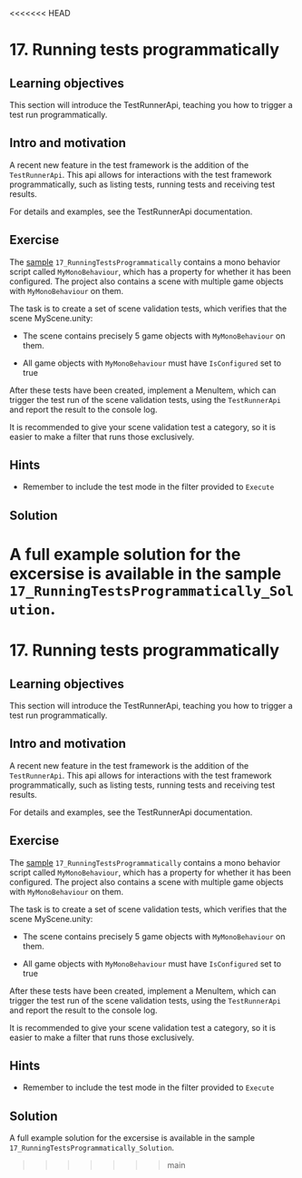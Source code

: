 <<<<<<< HEAD
# 17\. Running tests programmatically

## Learning objectives

This section will introduce the TestRunnerApi, teaching you how to trigger a test run programmatically.

## Intro and motivation

A recent new feature in the test framework is the addition of the `TestRunnerApi`. This api allows for interactions with the test framework programmatically, such as listing tests, running tests and receiving test results.  
  
For details and examples, see the TestRunnerApi documentation.

## Exercise

The [sample](./welcome.md#import-samples) `17_RunningTestsProgrammatically` contains a mono behavior script called `MyMonoBehaviour`, which has a property for whether it has been configured. The project also contains a scene with multiple game objects with `MyMonoBehaviour` on them.  
  
The task is to create a set of scene validation tests, which verifies that the scene MyScene.unity:  

*   The scene contains precisely 5 game objects with `MyMonoBehaviour` on them.
  
*   All game objects with `MyMonoBehaviour` must have `IsConfigured` set to true
 
After these tests have been created, implement a MenuItem, which can trigger the test run of the scene validation tests, using the `TestRunnerApi` and report the result to the console log.  
  
It is recommended to give your scene validation test a category, so it is easier to make a filter that runs those exclusively.

## Hints

*   Remember to include the test mode in the filter provided to `Execute`

## Solution

A full example solution for the excersise is available in the sample `17_RunningTestsProgrammatically_Solution`.
=======
# 17\. Running tests programmatically

## Learning objectives

This section will introduce the TestRunnerApi, teaching you how to trigger a test run programmatically.

## Intro and motivation

A recent new feature in the test framework is the addition of the `TestRunnerApi`. This api allows for interactions with the test framework programmatically, such as listing tests, running tests and receiving test results.  
  
For details and examples, see the TestRunnerApi documentation.

## Exercise

The [sample](./welcome.md#import-samples) `17_RunningTestsProgrammatically` contains a mono behavior script called `MyMonoBehaviour`, which has a property for whether it has been configured. The project also contains a scene with multiple game objects with `MyMonoBehaviour` on them.  
  
The task is to create a set of scene validation tests, which verifies that the scene MyScene.unity:  

*   The scene contains precisely 5 game objects with `MyMonoBehaviour` on them.
  
*   All game objects with `MyMonoBehaviour` must have `IsConfigured` set to true
 
After these tests have been created, implement a MenuItem, which can trigger the test run of the scene validation tests, using the `TestRunnerApi` and report the result to the console log.  
  
It is recommended to give your scene validation test a category, so it is easier to make a filter that runs those exclusively.

## Hints

*   Remember to include the test mode in the filter provided to `Execute`

## Solution

A full example solution for the excersise is available in the sample `17_RunningTestsProgrammatically_Solution`.
>>>>>>> main
